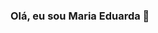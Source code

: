 ### Olá, eu sou Maria Eduarda 👋

<!--
**MariaEduarda202/MariaEduarda202** is a ✨ _special_ ✨ repository because its `README.md` (this file) appears on your GitHub profile.



- 🔭 Atualmente, trabalho como front-end jr em projetos pessoais.
- 🌱 Estou me dedicando em aprender melhor ReactJS
- 📫 Como me achar https://www.linkedin.com/feed/
- 😄 Pronouns: ela/dela

